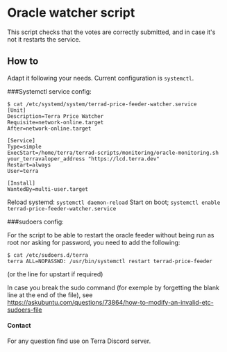 # Oracle watcher script

This script checks that the votes are correctly submitted, and in case it's not it restarts the service.

## How to

Adapt it following your needs.
Current configuration is `systemctl`.

###Systemctl service config:


```
$ cat /etc/systemd/system/terrad-price-feeder-watcher.service
[Unit]
Description=Terra Price Watcher
Requisite=network-online.target
After=network-online.target

[Service]
Type=simple
ExecStart=/home/terra/terrad-scripts/monitoring/oracle-monitoring.sh your_terravaloper_address "https://lcd.terra.dev"
Restart=always
User=terra

[Install]
WantedBy=multi-user.target
```

Reload systemd:
`systemctl daemon-reload`
Start on boot;
`systemctl enable terrad-price-feeder-watcher.service`

###sudoers config:

For the script to be able to restart the oracle feeder without being run as root nor asking for password, you need to add the following:

```
$ cat /etc/sudoers.d/terra
terra ALL=NOPASSWD: /usr/bin/systemctl restart terrad-price-feeder

```
(or the line for upstart if required)

In case you break the sudo command (for exemple by forgetting the blank line at the end of the file), see https://askubuntu.com/questions/73864/how-to-modify-an-invalid-etc-sudoers-file


#### Contact

For any question find use on Terra Discord server.
